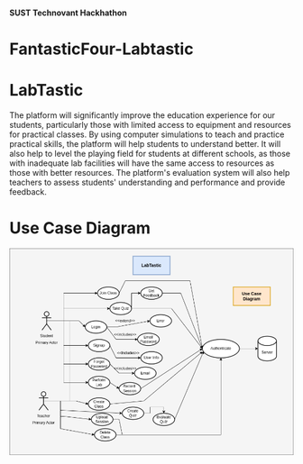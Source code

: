 #### SUST Technovant Hackhathon  
# FantasticFour-Labtastic
# LabTastic
The  platform will significantly improve the education experience for our students, particularly those with limited access to equipment and resources for practical classes. By using computer simulations to teach and practice practical skills, the platform will help students to understand better. It will also help to level the playing field for students at different schools, as those with inadequate lab facilities will have the same access to resources as those with better resources.
The platform's evaluation system will also help teachers to assess students' understanding and performance and provide feedback.

# Use Case Diagram 

![UseCase Diagram](UseCaseDiagram.png)

